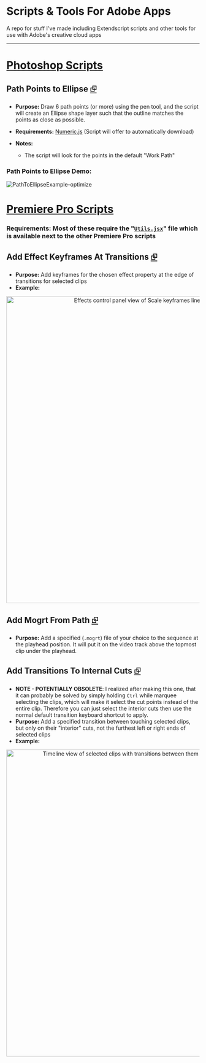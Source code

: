 # Scripts & Tools For Adobe Apps
 A repo for stuff I've made including Extendscript scripts and other tools for use with Adobe's creative cloud apps

----

# [Photoshop Scripts](Scripts/Photoshop/)

## Path Points to Ellipse [⮺](Scripts/Photoshop/Path-Points-To-Ellipse.jsx)

- **Purpose:** Draw 6 path points (or more) using the pen tool, and the script will create an Ellipse shape layer such that the outline matches the points as close as possible.

- **Requirements:** [Numeric.js](Scripts/Photoshop/includes/numeric.js) (Script will offer to automatically download)

- **Notes:**
    - The script will look for the points in the default "Work Path"
 
### **Path Points to Ellipse Demo:**
       
![PathToEllipseExample-optimize](https://github.com/user-attachments/assets/c595ee4d-f8f9-4fd5-b47a-cc9802e66583)


# [Premiere Pro Scripts](Scripts/Premiere%20Pro/)
### Requirements: Most of these require the "[`Utils.jsx`](https://github.com/ThioJoe/Adobe-Apps-Scripts-And-Tools/blob/main/Scripts/Premiere%20Pro/Utils.jsx)" file which is available next to the other Premiere Pro scripts

## Add Effect Keyframes At Transitions [⮺](Scripts/Premiere%20Pro/Add_Effect_Keyframes_At_Transitions.jsx)

 - **Purpose:** Add keyframes for the chosen effect property at the edge of transitions for selected clips
- **Example:**
<p align="center"><img width="800" alt="Effects control panel view of Scale keyframes lined up with transitions" src="https://github.com/user-attachments/assets/0badd1f2-405d-4d1c-b5e8-f6dc9793c524"></p>

## Add Mogrt From Path [⮺](Scripts/Premiere%20Pro/Add_Mogrt_FromPath.jsx)

 - **Purpose:** Add a specified (`.mogrt`) file of your choice to the sequence at the playhead position. It will put it on the video track above the topmost clip under the playhead.

## Add Transitions To Internal Cuts [⮺](Scripts/Premiere%20Pro/Add_Transitions_Internal_Cuts.jsx)
- **NOTE - POTENTIALLY OBSOLETE**: I realized after making this one, that it can probably be solved by simply holding `Ctrl` while marquee selecting the clips, which will make it select the cut points instead of the entire clip. Therefore you can just select the interior cuts then use the normal default transition keyboard shortcut to apply.
- **Purpose:** Add a specified transition between touching selected clips, but only on their "interior" cuts, not the furthest left or right ends of selected clips
- **Example:**
<p align="center"><img width="800" alt="Timeline view of selected clips with transitions between them but not on the left and right ends" src="https://github.com/user-attachments/assets/631b9f01-d146-43ff-a1ec-4939b432e588"></p>
